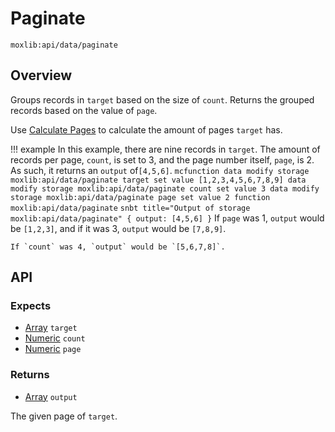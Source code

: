 # Paginate
`moxlib:api/data/paginate`

## Overview
Groups records in `target` based on the size of `count`. Returns the grouped records based on the value of `page`.

Use [Calculate Pages](/modules/helpers/data/calculate_pages) to calculate the amount of pages `target` has.

!!! example
    In this example, there are nine records in `target`. The amount of records per page, `count`, is set to 3,
    and the page number itself, `page`, is 2. As such, it returns an `output` of`[4,5,6]`.
    ``` mcfunction
    data modify storage moxlib:api/data/paginate target set value [1,2,3,4,5,6,7,8,9]
    data modify storage moxlib:api/data/paginate count set value 3
    data modify storage moxlib:api/data/paginate page set value 2
    function moxlib:api/data/paginate
    ```
    ``` snbt title="Output of storage moxlib:api/data/paginate"
    {
      output: [4,5,6]
    }
    ```
    If `page` was 1, `output` would be `[1,2,3]`, and if it was 3, `output` would be `[7,8,9]`.

    If `count` was 4, `output` would be `[5,6,7,8]`.

## API
### Expects
- [Array](/types#array) `target`
- [Numeric](/types#numeric) `count`
- [Numeric](/types#numeric) `page`

### Returns
- [Array](/types#array) `output`

The given page of `target`.